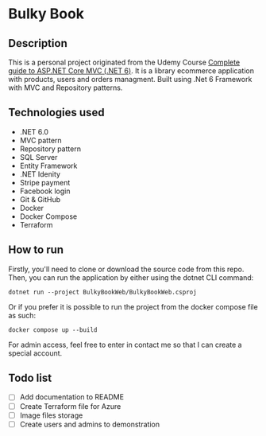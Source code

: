# Bulky Book
## Description
This is a personal project originated from the Udemy Course [Complete guide to ASP.NET Core MVC (.NET 6)](https://www.udemy.com/course/complete-aspnet-core-21-course/). It is a library ecommerce application with products, users and orders managment. Built using .Net 6 Framework with MVC and Repository patterns.

## Technologies used
- .NET 6.0
- MVC pattern
- Repository pattern
- SQL Server
- Entity Framework
- .NET Idenity
- Stripe payment
- Facebook login
- Git & GitHub
- Docker
- Docker Compose
- Terraform

## How to run
Firstly, you'll need to clone or download the source code from this repo. Then, you can run the application by either using the dotnet CLI command:

```
dotnet run --project BulkyBookWeb/BulkyBookWeb.csproj
```

Or if you prefer it is possible to run the project from the docker compose file as such:

```
docker compose up --build
```

For admin access, feel free to enter in contact me so that I can create a special account.

## Todo list
- [ ] Add documentation to README
- [ ] Create Terraform file for Azure
- [ ] Image files storage
- [ ] Create users and admins to demonstration